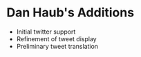 # Dan Haub's Additions
* Initial twitter support
* Refinement of tweet display
* Preliminary tweet translation
